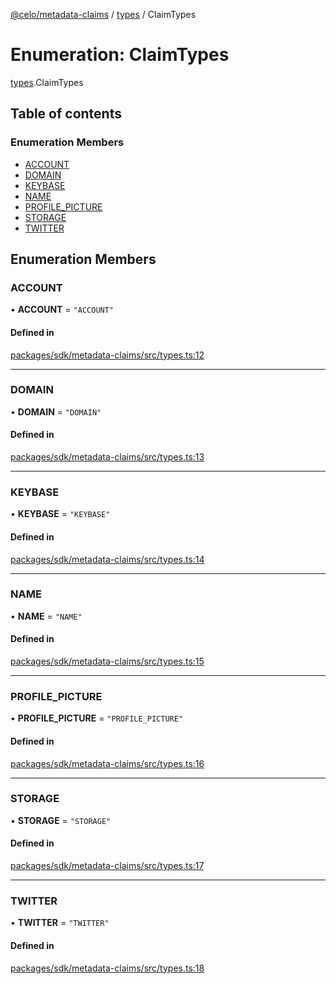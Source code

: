 [@celo/metadata-claims](../README.md) / [types](../modules/types.md) / ClaimTypes

# Enumeration: ClaimTypes

[types](../modules/types.md).ClaimTypes

## Table of contents

### Enumeration Members

- [ACCOUNT](types.ClaimTypes.md#account)
- [DOMAIN](types.ClaimTypes.md#domain)
- [KEYBASE](types.ClaimTypes.md#keybase)
- [NAME](types.ClaimTypes.md#name)
- [PROFILE\_PICTURE](types.ClaimTypes.md#profile_picture)
- [STORAGE](types.ClaimTypes.md#storage)
- [TWITTER](types.ClaimTypes.md#twitter)

## Enumeration Members

### ACCOUNT

• **ACCOUNT** = ``"ACCOUNT"``

#### Defined in

[packages/sdk/metadata-claims/src/types.ts:12](https://github.com/celo-org/developer-tooling/blob/master/packages/sdk/metadata-claims/src/types.ts#L12)

___

### DOMAIN

• **DOMAIN** = ``"DOMAIN"``

#### Defined in

[packages/sdk/metadata-claims/src/types.ts:13](https://github.com/celo-org/developer-tooling/blob/master/packages/sdk/metadata-claims/src/types.ts#L13)

___

### KEYBASE

• **KEYBASE** = ``"KEYBASE"``

#### Defined in

[packages/sdk/metadata-claims/src/types.ts:14](https://github.com/celo-org/developer-tooling/blob/master/packages/sdk/metadata-claims/src/types.ts#L14)

___

### NAME

• **NAME** = ``"NAME"``

#### Defined in

[packages/sdk/metadata-claims/src/types.ts:15](https://github.com/celo-org/developer-tooling/blob/master/packages/sdk/metadata-claims/src/types.ts#L15)

___

### PROFILE\_PICTURE

• **PROFILE\_PICTURE** = ``"PROFILE_PICTURE"``

#### Defined in

[packages/sdk/metadata-claims/src/types.ts:16](https://github.com/celo-org/developer-tooling/blob/master/packages/sdk/metadata-claims/src/types.ts#L16)

___

### STORAGE

• **STORAGE** = ``"STORAGE"``

#### Defined in

[packages/sdk/metadata-claims/src/types.ts:17](https://github.com/celo-org/developer-tooling/blob/master/packages/sdk/metadata-claims/src/types.ts#L17)

___

### TWITTER

• **TWITTER** = ``"TWITTER"``

#### Defined in

[packages/sdk/metadata-claims/src/types.ts:18](https://github.com/celo-org/developer-tooling/blob/master/packages/sdk/metadata-claims/src/types.ts#L18)
